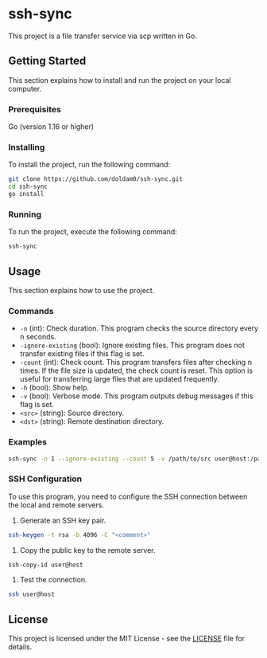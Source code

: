 # ssh-sync

This project is a file transfer service via scp written in Go.

## Getting Started

This section explains how to install and run the project on your local computer.

### Prerequisites

Go (version 1.16 or higher)

### Installing

To install the project, run the following command:

```bash
git clone https://github.com/doldam0/ssh-sync.git
cd ssh-sync
go install
```

### Running

To run the project, execute the following command:

```bash
ssh-sync
```

## Usage

This section explains how to use the project.

### Commands

- `-n` (int): Check duration. This program checks the source directory every n seconds.
- `-ignore-existing` (bool): Ignore existing files. This program does not transfer existing files if this flag is set.
- `-count` (int): Check count. This program transfers files after checking n times. If the file size is updated, the check count is reset. This option is useful for transferring large files that are updated frequently.
- `-h` (bool): Show help.
- `-v` (bool): Verbose mode. This program outputs debug messages if this flag is set.
- `<src>` (string): Source directory.
- `<dst>` (string): Remote destination directory.

### Examples

```bash
ssh-sync -n 1 --ignore-existing --count 5 -v /path/to/src user@host:/path/to/dst
```

### SSH Configuration

To use this program, you need to configure the SSH connection between the local and remote servers.

1. Generate an SSH key pair.

```bash
ssh-keygen -t rsa -b 4096 -C "<comment>"
```

1. Copy the public key to the remote server.

```bash
ssh-copy-id user@host
```

1. Test the connection.

```bash
ssh user@host
```

## License

This project is licensed under the MIT License - see the [LICENSE](LICENSE) file for details.
